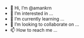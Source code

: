 - 👋 Hi, I’m @amankrn
- 👀 I’m interested in ...
- 🌱 I’m currently learning ...
- 💞️ I’m looking to collaborate on ...
- 📫 How to reach me ...

<!---
amankrn/amankrn is a ✨ special ✨ repository because its `README.md` (this file) appears on your GitHub profile.
You can click the Preview link to take a look at your changes.
--->
